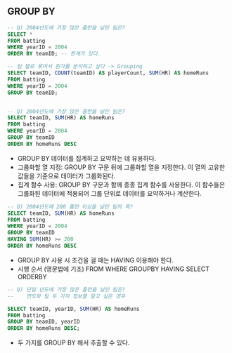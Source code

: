 ## GROUP BY

```sql
-- Q) 2004년도에 가장 많은 홈런을 날린 팀은?
SELECT *
FROM batting
WHERE yearID = 2004
ORDER BY teamID; -- 한계가 있다.

-- 팀 별로 묶어서 뭔가를 분석하고 싶다 -> Grouping
SELECT teamID, COUNT(teamID) AS playerCount, SUM(HR) AS homeRuns
FROM batting
WHERE yearID = 2004
GROUP BY teamID;


-- Q) 2004년도에 가장 많은 홈런을 날린 팀은?
SELECT teamID, SUM(HR) AS homeRuns
FROM batting
WHERE yearID = 2004
GROUP BY teamID
ORDER BY homeRuns DESC
```
- GROUP BY 데이터를 집계하고 요약하는 데 유용하다.
- 그룹화할 열 지정: GROUP BY 구문 뒤에 그룹화할 열을 지정한다. 이 열의 고유한 값들을 기준으로 데이터가 그룹화된다.
- 집계 함수 사용: GROUP BY 구문과 함께 종종 집계 함수를 사용한다. 이 함수들은 그룹화된 데이터에 적용되어 그룹 단위로 데이터를 요약하거나 계산한다.

```sql
-- Q) 2004년도에 200 홈런 이상을 날린 팀의 목?
SELECT teamID, SUM(HR) AS homeRuns
FROM batting
WHERE yearID = 2004
GROUP BY teamID
HAVING SUM(HR) >= 200
ORDER BY homeRuns DESC
```
- GROUP BY 사용 시 조건을 걸 때는 HAVING 이용해야 한다.
- 시행 순서 (영문법에 기초) FROM WHERE GROUPBY HAVING SELECT ORDERBY

```sql
-- Q) 단일 년도에 가장 많은 홈런을 날린 팀은?
--    연도와 팀 두 가지 정보를 알고 싶은 경우

SELECT teamID, yearID, SUM(HR) AS homeRuns
FROM batting
GROUP BY teamID, yearID
ORDER BY homeRuns DESC;
```
- 두 가지를 GROUP BY 해서 추출할 수 있다.
